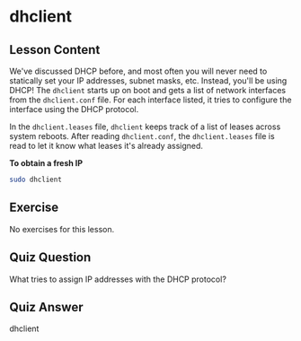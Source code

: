 # dhclient

## Lesson Content

We've discussed DHCP before, and most often you will never need to statically set your IP addresses, subnet masks, etc. Instead, you'll be using DHCP! The `dhclient` starts up on boot and gets a list of network interfaces from the `dhclient.conf` file. For each interface listed, it tries to configure the interface using the DHCP protocol.

In the `dhclient.leases` file, `dhclient` keeps track of a list of leases across system reboots. After reading `dhclient.conf`, the `dhclient.leases` file is read to let it know what leases it's already assigned.

**To obtain a fresh IP**

```bash
sudo dhclient
```

## Exercise

No exercises for this lesson.

## Quiz Question

What tries to assign IP addresses with the DHCP protocol?

## Quiz Answer

dhclient
